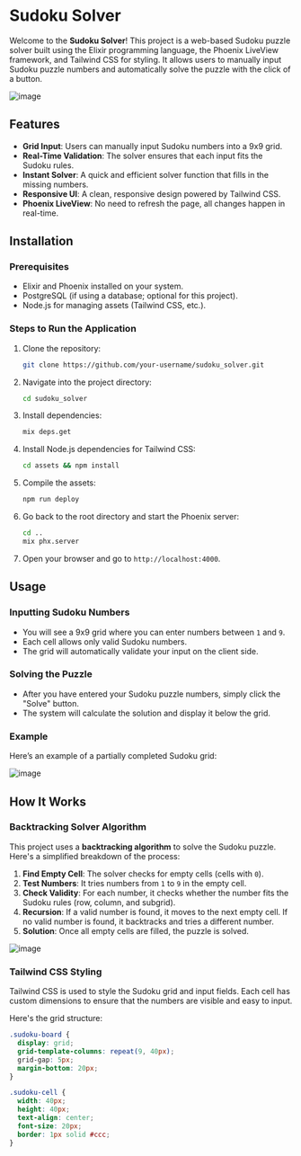 # Sudoku Solver

Welcome to the **Sudoku Solver**! This project is a web-based Sudoku puzzle solver built using the Elixir programming language, the Phoenix LiveView framework, and Tailwind CSS for styling. It allows users to manually input Sudoku puzzle numbers and automatically solve the puzzle with the click of a button.

![image](https://github.com/user-attachments/assets/64aa4a0e-ebfc-4a7c-96f1-9eabdd1d0125)
 <!-- Replace with actual image link -->

## Features

- **Grid Input**: Users can manually input Sudoku numbers into a 9x9 grid.
- **Real-Time Validation**: The solver ensures that each input fits the Sudoku rules.
- **Instant Solver**: A quick and efficient solver function that fills in the missing numbers.
- **Responsive UI**: A clean, responsive design powered by Tailwind CSS.
- **Phoenix LiveView**: No need to refresh the page, all changes happen in real-time.

## Installation

### Prerequisites

- Elixir and Phoenix installed on your system.
- PostgreSQL (if using a database; optional for this project).
- Node.js for managing assets (Tailwind CSS, etc.).

### Steps to Run the Application

1. Clone the repository:

    ```bash
    git clone https://github.com/your-username/sudoku_solver.git
    ```

2. Navigate into the project directory:

    ```bash
    cd sudoku_solver
    ```

3. Install dependencies:

    ```bash
    mix deps.get
    ```

4. Install Node.js dependencies for Tailwind CSS:

    ```bash
    cd assets && npm install
    ```

5. Compile the assets:

    ```bash
    npm run deploy
    ```

6. Go back to the root directory and start the Phoenix server:

    ```bash
    cd ..
    mix phx.server
    ```

7. Open your browser and go to `http://localhost:4000`.

## Usage

### Inputting Sudoku Numbers

- You will see a 9x9 grid where you can enter numbers between `1` and `9`. 
- Each cell allows only valid Sudoku numbers.
- The grid will automatically validate your input on the client side.

### Solving the Puzzle

- After you have entered your Sudoku puzzle numbers, simply click the "Solve" button.
- The system will calculate the solution and display it below the grid.

### Example

Here’s an example of a partially completed Sudoku grid:

![image](https://github.com/user-attachments/assets/03f8c484-2478-47bc-9fa5-582138d18bab)

 <!-- Replace with actual image link -->

## How It Works

### Backtracking Solver Algorithm

This project uses a **backtracking algorithm** to solve the Sudoku puzzle. Here's a simplified breakdown of the process:

1. **Find Empty Cell**: The solver checks for empty cells (cells with `0`).
2. **Test Numbers**: It tries numbers from `1` to `9` in the empty cell.
3. **Check Validity**: For each number, it checks whether the number fits the Sudoku rules (row, column, and subgrid).
4. **Recursion**: If a valid number is found, it moves to the next empty cell. If no valid number is found, it backtracks and tries a different number.
5. **Solution**: Once all empty cells are filled, the puzzle is solved.

![image](https://github.com/user-attachments/assets/771d36ae-2578-47a1-baba-c3f95d16c92b)


### Tailwind CSS Styling

Tailwind CSS is used to style the Sudoku grid and input fields. Each cell has custom dimensions to ensure that the numbers are visible and easy to input.

Here's the grid structure:

```css
.sudoku-board {
  display: grid;
  grid-template-columns: repeat(9, 40px);
  grid-gap: 5px;
  margin-bottom: 20px;
}

.sudoku-cell {
  width: 40px;
  height: 40px;
  text-align: center;
  font-size: 20px;
  border: 1px solid #ccc;
}
